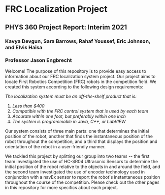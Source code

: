 # FRC Localization Project
## PHYS 360 Project Report: Interim 2021
### Kavya Devgun, Sara Barrows, Rahaf Youssef, Eric Johnson, and Elvis Haisa
### Professor Jason Engbrecht

Welcome! The purpose of this repository is to provide easy access to information about our FRC localization system project. Our project aims to locate First Robotics Competition (FRC) robots in the competition field. We created this system according to the following design requirements:

*The localization system must be an off-the-shelf product that is:*
1. *Less than $400*
2. *Compatible with the FRC control system that is used by each team*
3. *Accurate within one foot, but preferably within one inch*
4. *The system is programmable in Java, C++, or LabVIEW*

Our system consists of three main parts: one that determines the initial position of the robot, another that finds the instantaneous position of the robot throughout the competition, and a third that displays the position and orientation of the robot in a user-friendly manner.

We tackled this project by splitting our group into two teams -- the first team investigated the use of HC-SR04 Ultrasonic Sensors to determine the initial position of the robot relative to the objects in and around the field, and the second team investigated the use of encoder technology used in conjunction with a navEx sensor to report the robot's instantaneous position throughout the course of the competition. Please check out the other pages in this repository for more specifics about each project.
